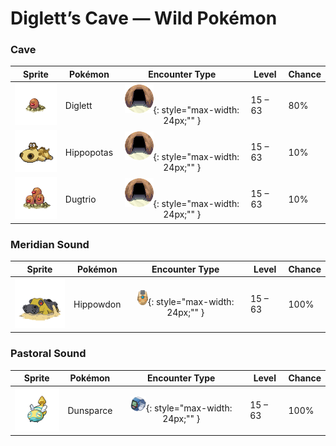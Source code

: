 # Diglett’s Cave — Wild Pokémon

### Cave

| Sprite | Pokémon | Encounter Type | Level | Chance |
|:------:|---------|:--------------:|-------|--------|
| ![Diglett](../../assets/sprites/diglett/front.gif "Its skin is very thin. If it is exposed to light, its blood heats up, causing it to grow weak.") | Diglett | ![Cave](../../assets/encounter_types/cave.png "Cave"){: style="max-width: 24px;"" } | 15 – 63 | 80% |
| ![Hippopotas](../../assets/sprites/hippopotas/front.gif "It shrouds itself in sand to ward off germs. It travels easily through the sands of the desert.") | Hippopotas | ![Cave](../../assets/encounter_types/cave.png "Cave"){: style="max-width: 24px;"" } | 15 – 63 | 10% |
| ![Dugtrio](../../assets/sprites/dugtrio/front.gif "Its three heads bob separately up and down to loosen the soil nearby, making it easier for it to burrow.") | Dugtrio | ![Cave](../../assets/encounter_types/cave.png "Cave"){: style="max-width: 24px;"" } | 15 – 63 | 10% |

### Meridian Sound

| Sprite | Pokémon | Encounter Type | Level | Chance |
|:------:|---------|:--------------:|-------|--------|
| ![Hippowdon](../../assets/sprites/hippowdon/front.gif "It brandishes its gaping mouth in a display of fearsome strength. It raises vast quantities of sand while attacking.") | Hippowdon | ![Meridian Sound](../../assets/encounter_types/meridian_sound.png "Meridian Sound"){: style="max-width: 24px;"" } | 15 – 63 | 100% |

### Pastoral Sound

| Sprite | Pokémon | Encounter Type | Level | Chance |
|:------:|---------|:--------------:|-------|--------|
| ![Dunsparce](../../assets/sprites/dunsparce/front.gif "When spotted, this Pokémon escapes backward by furiously boring into the ground with its tail.") | Dunsparce | ![Pastoral Sound](../../assets/encounter_types/pastoral_sound.png "Pastoral Sound"){: style="max-width: 24px;"" } | 15 – 63 | 100% |

